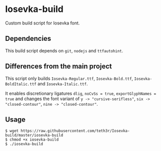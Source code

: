 # Iosevka-build
Custom build script for Iosevka font.

## Dependencies
This build script depends on `git`, `nodejs` and `ttfautohint`.

## Differences from the main project
This script only builds `Iosevka-Regular.ttf`, `Iosevka-Bold.ttf`, `Iosevka-BoldItalic.ttf` and `Iosevka-Italic.ttf`.<p>
It enables discretionary ligatures `dlig`, `noCvSs = true`, `exportGlyphNames = true` and changes the font variant of `y -> "cursive-serifless"`, `six -> "closed-contour"`, `nine -> "closed-contour"`.

## Usage
```
$ wget https://raw.githubusercontent.com/teth3r/Iosevka-build/master/iosevka-build
$ chmod +x iosevka-build
$ ./iosevka-build
```
